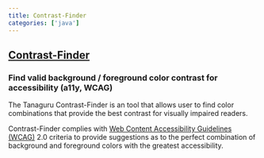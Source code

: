 ```yaml
---
title: Contrast-Finder
categories: ['java']
---
```

## [Contrast-Finder](https://github.com/Tanaguru/Contrast-Finder)

### Find valid background / foreground color contrast for accessibility (a11y, WCAG)


The Tanaguru Contrast-Finder is an tool that allows user to find color combinations that provide the best contrast for visually impaired readers. 

Contrast-Finder complies with [Web Content Accessibility Guidelines (WCAG)](https://www.w3.org/TR/WCAG20/) 2.0 criteria to provide suggestions as to the perfect combination of background and foreground colors with the greatest accessibility.
